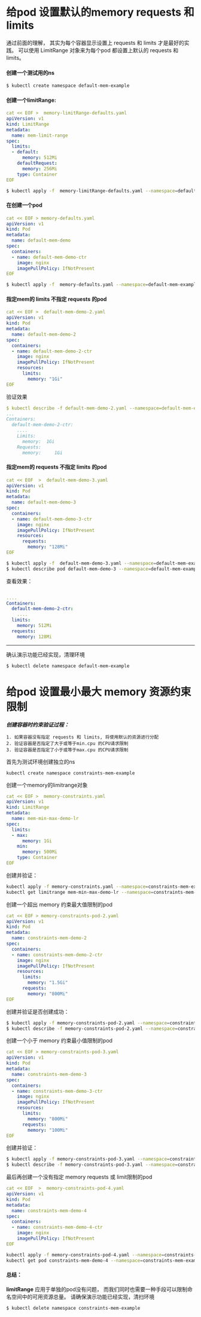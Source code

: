 # 给pod 设置默认的memory requests 和 limits
通过前面的理解， 其实为每个容器显示设置上 requests 和 limits 才是最好的实践。
可以使用 LimitRange 对象来为每个pod 都设置上默认的 requests 和 limits。

#### 创建一个测试用的ns
```bash
$ kubectl create namespace default-mem-example
```

#### 创建一个limitRange:
```yaml
cat << EOF >  memory-limitRange-defaults.yaml
apiVersion: v1
kind: LimitRange
metadata:
  name: mem-limit-range
spec:
  limits:
  - default:
      memory: 512Mi
    defaultRequest:
      memory: 256Mi
    type: Container
EOF    
```
```bash
$ kubectl apply -f  memory-limitRange-defaults.yaml --namespace=default-mem-example
```

#### 在创建一个pod
```yaml
cat << EOF > memory-defaults.yaml
apiVersion: v1
kind: Pod
metadata:
  name: default-mem-demo
spec:
  containers:
  - name: default-mem-demo-ctr
    image: nginx
    imagePullPolicy: IfNotPresent
EOF    
```
```bash
$ kubectl apply -f  memory-defaults.yaml --namespace=default-mem-example
```
#### 指定mem的 limits 不指定 requests 的pod
```yaml
cat << EOF >  default-mem-demo-2.yaml
apiVersion: v1
kind: Pod
metadata:
  name: default-mem-demo-2
spec:
  containers:
  - name: default-mem-demo-2-ctr
    image: nginx
    imagePullPolicy: IfNotPresent
    resources:
      limits:
        memory: "1Gi"
EOF
```
验证效果

```yaml
$ kubectl describe -f default-mem-demo-2.yaml --namespace=default-mem-example
...
Containers:
  default-mem-demo-2-ctr:
    ....
    Limits:
      memory:  1Gi
    Requests:
      memory:     1Gi
```

#### 指定mem的 requests 不指定 limits 的pod
```yaml
cat << EOF  >  default-mem-demo-3.yaml
apiVersion: v1
kind: Pod
metadata:
  name: default-mem-demo-3
spec:
  containers:
  - name: default-mem-demo-3-ctr
    image: nginx
    imagePullPolicy: IfNotPresent
    resources:
      requests:
        memory: "128Mi"
EOF        
```

```bash
$ kubectl apply -f  default-mem-demo-3.yaml --namespace=default-mem-example
$ kubectl describe pod default-mem-demo-3 --namespace=default-mem-example
```
查看效果：
```yaml

....
Containers:
  default-mem-demo-2-ctr:
    ....
  limits:
    memory: 512Mi
  requests:
    memory: 128Mi
```
-------
确认演示功能已经实现，清理环境
```bash
$ kubectl delete namespace default-mem-example
```
# 给pod 设置最小最大 memory 资源约束限制
***创建容器时约束验证过程：***
```
1. 如果容器没有指定 requests 和 limits, 将使用默认的资源进行分配
2. 验证容器是否指定了大于或等于min.cpu 的CPU请求限制
3. 验证容器是否指定了小于或等于max.cpu 的CPU请求限制
```
首先为测试环境创建独立的ns
```
kubectl create namespace constraints-mem-example
```
创建一个memory的limitrange对象
```yaml
cat << EOF >  memory-constraints.yaml
apiVersion: v1
kind: LimitRange
metadata:
  name: mem-min-max-demo-lr
spec:
  limits:
  - max:
      memory: 1Gi
    min:
      memory: 500Mi
    type: Container
EOF
```
创建并验证：
```bash
kubectl apply -f memory-constraints.yaml --namespace=constraints-mem-example
kubectl get limitrange mem-min-max-demo-lr --namespace=constraints-mem-example --output=yaml
```
创建一个超出 memory 约束最大值限制的pod
```yaml
cat << EOF > memory-constraints-pod-2.yaml
apiVersion: v1
kind: Pod
metadata:
  name: constraints-mem-demo-2
spec:
  containers:
  - name: constraints-mem-demo-2-ctr
    image: nginx
    imagePullPolicy: IfNotPresent
    resources:
      limits:
        memory: "1.5Gi"
      requests:
        memory: "800Mi"
EOF        
```
创建并验证是否创建成功：
```bash
$ kubectl apply -f memory-constraints-pod-2.yaml --namespace=constraints-mem-example
$ kubectl describe -f memory-constraints-pod-2.yaml --namespace=constraints-mem-example
```

创建一个小于 memory 约束最小值限制的pod
```yaml
cat << EOF > memory-constraints-pod-3.yaml
apiVersion: v1
kind: Pod
metadata:
  name: constraints-mem-demo-3
spec:
  containers:
  - name: constraints-mem-demo-3-ctr
    image: nginx
    imagePullPolicy: IfNotPresent
    resources:
      limits:
        memory: "800Mi"
      requests:
        memory: "100Mi"
EOF        
```
创建并验证：
```bash
$ kubectl apply -f memory-constraints-pod-3.yaml --namespace=constraints-mem-example
$ kubectl describe -f memory-constraints-pod-3.yaml --namespace=constraints-mem-example
```
最后再创建一个没有指定 memory requests 或 limit限制的pod
```yaml
cat << EOF  >  memory-constraints-pod-4.yaml
apiVersion: v1
kind: Pod
metadata:
  name: constraints-mem-demo-4
spec:
  containers:
  - name: constraints-mem-demo-4-ctr
    image: nginx
    imagePullPolicy: IfNotPresent
EOF    
```
```bash
kubectl apply -f memory-constraints-pod-4.yaml --namespace=constraints-mem-example
kubectl get pod constraints-mem-demo-4 --namespace=constraints-mem-example --output=yaml
```

#### 总结：
**limitRange** 应用于单独的pod没有问题， 而我们同时也需要一种手段可以限制命名空间中的可用资源总量。
请确保演示功能已经实现，清扫环境
```bash
$ kubectl delete namespace constraints-mem-example 
```
